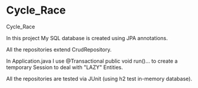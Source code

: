 # Cycle_Race
Cycle_Race

In this project My SQL database is created using JPA annotations.

All the repositories extend CrudRepository.

In Application.java I use @Transactional  public void run()... to create a temporary Session to deal with "LAZY" Entities.

All the repositories are tested via JUnit (using h2 test in-memory database).
